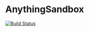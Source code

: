 # AnythingSandbox

[![Build Status](https://travis-ci.org/gfoo/anything-sandbox.svg?branch=master)](https://travis-ci.org/gfoo/anything-sandbox)
